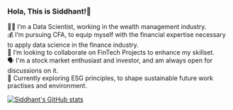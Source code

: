 ### Hola, This is Siddhant!👋

👨‍💻 I’m a Data Scientist, working in the wealth management industry. <br/>
💰 I’m pursuing CFA, to equip myself with the financial expertise necessary to apply data science in the finance industry. <br/>
💭 I’m looking to collaborate on FinTech Projects to enhance my skillset.<br/>
🗣️ I'm a stock market enthusiast and investor, and am always open for discussions on it.<br/>
🏡 Currently exploring ESG principles, to shape sustainable future work practises and environment.<br/>

<!-- Github stats -->
[![Siddhant's GitHub stats](https://github-readme-stats.vercel.app/api?username=siddhant4902&show_icons=true&theme=radical)](https://github.com/anuraghazra/github-readme-stats)
